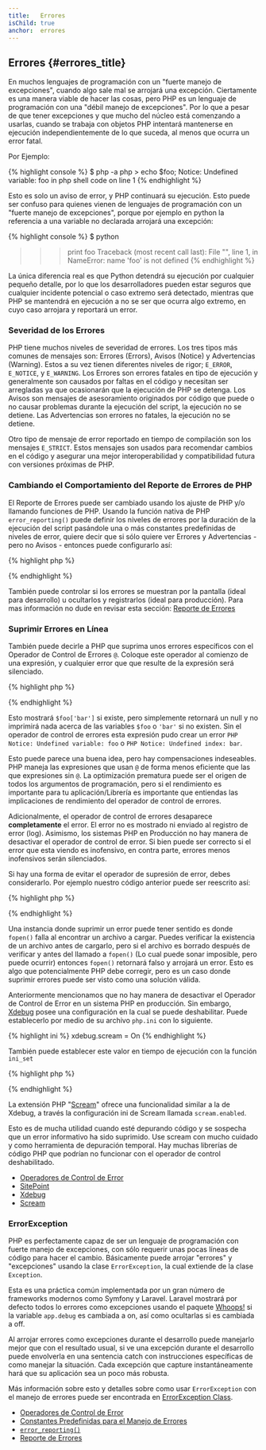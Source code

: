 ```yaml
---
title:   Errores
isChild: true
anchor:  errores
---
```


## Errores {#errores_title}

En muchos lenguajes de programación con un "fuerte manejo de excepciones", cuando algo sale mal se arrojará una excepción. Ciertamente es una manera viable de hacer las cosas, pero PHP es un lenguaje de programación con una "débil manejo de excepciones". Por lo que a pesar de que tener excepciones y que mucho del núcleo está comenzando a usarlas, cuando se trabaja con objetos PHP intentará mantenerse en ejecución independientemente de lo que suceda, al menos que ocurra un error fatal.

Por Ejemplo:

{% highlight console %}
$ php -a
php > echo $foo;
Notice: Undefined variable: foo in php shell code on line 1
{% endhighlight %}

Esto es solo un aviso de error, y PHP continuará su ejecución. Esto puede ser confuso para quienes vienen de lenguajes de programación con un "fuerte manejo de excepciones", porque por ejemplo en python la referencia a una variable no declarada arrojará una excepción:

{% highlight console %}
$ python
>>> print foo
Traceback (most recent call last):
  File "<stdin>", line 1, in <module>
NameError: name 'foo' is not defined
{% endhighlight %}

La única diferencia real es que Python detendrá su ejecución por cualquier pequeño detalle, por lo que los desarrolladores pueden estar seguros que cualquier incidente potencial o caso extremo será detectado, mientras que PHP se mantendrá en ejecución a no se ser que ocurra algo extremo, en cuyo caso arrojara y reportará un error.

### Severidad de los Errores

PHP tiene muchos niveles de severidad de errores. Los tres tipos más comunes de mensajes son: Errores (Errors), Avisos (Notice) y Advertencias (Warning). Estos a su vez tienen diferentes niveles de rigor;  `E_ERROR`, `E_NOTICE`, y `E_WARNING`. Los Errores son errores fatales en tipo de ejecución y generalmente son causados por faltas en el código y necesitan ser arregladas ya que ocasionarán que la ejecución de PHP se detenga. Los Avisos son mensajes de asesoramiento originados por código que puede o no causar problemas durante la ejecución del script, la ejecución no se detiene. Las Advertencias son errores no fatales, la ejecución no se detiene.

Otro tipo de mensaje de error reportado en tiempo de compilación son los mensajes `E_STRICT`. Estos mensajes son usados para recomendar cambios en el código y asegurar una mejor interoperabilidad y compatibilidad futura con versiones próximas de PHP.


### Cambiando el Comportamiento del Reporte de Errores de PHP

El Reporte de Errores puede ser cambiado usando los ajuste de PHP y/o llamando funciones de PHP. Usando la función nativa de PHP `error_reporting()` puede definir los niveles de errores por la duración de la ejecución del script pasándole una o más constantes predefinidas de niveles de error, quiere decir que si sólo quiere ver Errores y Advertencias - pero no Avisos - entonces puede configurarlo así:

{% highlight php %}
<?php
error_reporting(E_ERROR | E_WARNING);
?>
{% endhighlight %}

También puede controlar si los errores se muestran por la pantalla (ideal para desarrollo) u ocultarlos y registrarlos (ideal para producción). Para mas información no dude en revisar esta sección: [Reporte de Errores][errorreport]

### Suprimir Errores en Línea

También puede decirle a PHP que suprima unos errores específicos con el Operador de Control de Errores `@`. Coloque este operador al comienzo de una expresión, y cualquier error que que resulte de la expresión será silenciado.

{% highlight php %}
<?php
echo @$foo['bar'];
?>
{% endhighlight %}

Esto mostrará `$foo['bar']` si existe, pero simplemente retornará un null y no imprimirá nada acerca de las variables `$foo` o `'bar'` si no existen. Sin el operador de control de errores esta expresión pudo crear un error `PHP Notice: Undefined variable: foo` o `PHP Notice: Undefined index: bar`.

Esto puede parece una buena idea, pero hay compensaciones indeseables. PHP maneja las expresiones que usan `@` de forma menos eficiente que las que expresiones sin `@`. La optimización prematura puede ser el origen de todos los argumentos de programación, pero si el rendimiento es importante para tu aplicación/Librería es importante que entiendas las implicaciones de rendimiento del operador de control de errores.

Adicionalmente, el operador de control de errores desaparece **completamente** el error. El error no es mostrado ni enviado al registro de error (log). Asimismo, los sistemas PHP en Producción no hay manera de desactivar el operador de control de error. Si bien puede ser correcto si el error que esta viendo es inofensivo, en contra parte, errores menos inofensivos serán silenciados.

Si hay una forma de evitar el operador de supresión de error, debes considerarlo. Por ejemplo nuestro código anterior puede ser reescrito así:

{% highlight php %}
<?php
echo isset($foo['bar']) ? $foo['bar'] : '';
?>
{% endhighlight %}

Una instancia donde suprimir un error puede tener sentido es donde `fopen()` falla al encontrar un archivo a cargar. Puedes verificar la existencia de un archivo antes de cargarlo, pero si el archivo es borrado después de verificar y antes del llamado a `fopen()` (Lo cual puede sonar imposible, pero puede ocurrir) entonces `fopen()` retornará falso y arrojará un error. Esto es algo que potencialmente PHP debe corregir, pero es un caso donde suprimir errores puede ser visto como una solución válida.

Anteriormente mencionamos que no hay manera de desactivar el Operador de Control de Error en un sistema PHP en producción. Sin embargo, [Xdebug][Xdebug] posee una configuración en la cual se puede deshabilitar. Puede establecerlo por medio de su archivo `php.ini` con lo siguiente.

{% highlight ini %}
xdebug.scream = On
{% endhighlight %}

También puede establecer este valor en tiempo de ejecución con la función `ini_set`

{% highlight php %}
<?php
ini_set('xdebug.scream', '1')
?>
{% endhighlight %}

La extensión PHP "[Scream][Scream]" ofrece una funcionalidad similar a la de Xdebug, a través la configuración ini de Scream llamada `scream.enabled`.

Esto es de mucha utilidad cuando esté depurando código y se sospecha que un error informativo ha sido suprimido. Use scream con mucho cuidado y como herramienta de depuración temporal. Hay muchas librerías de código PHP que podrían no funcionar con el operador de control deshabilitado.

* [Operadores de Control de Error][Error Control Operators]
* [SitePoint][SitePoint]
* [Xdebug][Xdebug]
* [Scream][Scream]


### ErrorException

PHP es perfectamente capaz de ser un lenguaje de programación con fuerte manejo de excepciones, con sólo requerir unas pocas líneas de código para hacer el cambio. Básicamente puede arrojar "errores" y "excepciones" usando la clase `ErrorException`, la cual extiende de la clase `Exception`.

Esta es una práctica común implementada por un gran número de frameworks modernos como Symfony y Laravel. Laravel mostrará por defecto todos lo errores como excepciones usando el paquete [Whoops!][Whoops!] si la variable `app.debug` es cambiada a on, así como ocultarlas si es cambiada a off.

Al arrojar errores como excepciones durante el desarrollo puede manejarlo mejor que con el resultado usual, si ve una excepción durante el desarrollo puede envolverla en una sentencia catch con instrucciones específicas de como manejar la situación. Cada excepción que capture instantáneamente hará que su aplicación sea un poco más robusta.

Más información sobre esto y detalles sobre como usar `ErrorException` con el manejo de errores puede ser encontrada en [ErrorException Class][errorexception].

* [Operadores de Control de Error][Error Control Operators]
* [Constantes Predefinidas para el Manejo de Errores][Predefined Constants for Error Handling]
* [`error_reporting()`][error_reporting]
* [Reporte de Errores][errorreport]


[errorreport]: /#error_reporting
[Xdebug]: http://xdebug.org/docs/basic
[Scream]: http://php.net/es/book.scream
[Error Control Operators]: http://php.net/es/language.operators.errorcontrol
[SitePoint]: http://www.sitepoint.com/
[Whoops!]: http://filp.github.io/whoops/
[errorexception]: http://php.net/es/class.errorexception
[Predefined Constants for Error Handling]: http://php.net/es/errorfunc.constants
[error_reporting]: http://php.net/es/function.error-reporting
